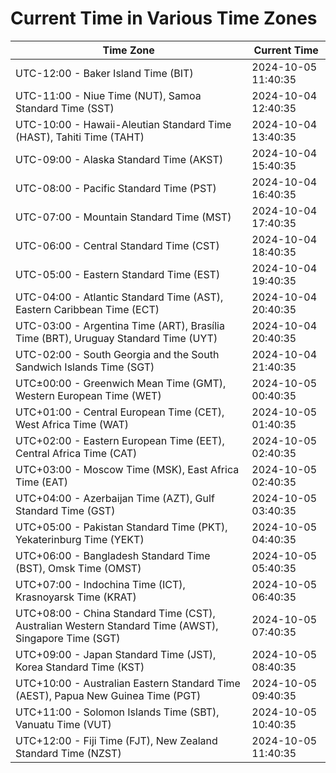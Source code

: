 # Current Time in Various Time Zones

| Time Zone | Current Time |
|-----------|--------------|
| UTC-12:00 - Baker Island Time (BIT) | 2024-10-05 11:40:35 |
| UTC-11:00 - Niue Time (NUT), Samoa Standard Time (SST) | 2024-10-04 12:40:35 |
| UTC-10:00 - Hawaii-Aleutian Standard Time (HAST), Tahiti Time (TAHT) | 2024-10-04 13:40:35 |
| UTC-09:00 - Alaska Standard Time (AKST) | 2024-10-04 15:40:35 |
| UTC-08:00 - Pacific Standard Time (PST) | 2024-10-04 16:40:35 |
| UTC-07:00 - Mountain Standard Time (MST) | 2024-10-04 17:40:35 |
| UTC-06:00 - Central Standard Time (CST) | 2024-10-04 18:40:35 |
| UTC-05:00 - Eastern Standard Time (EST) | 2024-10-04 19:40:35 |
| UTC-04:00 - Atlantic Standard Time (AST), Eastern Caribbean Time (ECT) | 2024-10-04 20:40:35 |
| UTC-03:00 - Argentina Time (ART), Brasília Time (BRT), Uruguay Standard Time (UYT) | 2024-10-04 20:40:35 |
| UTC-02:00 - South Georgia and the South Sandwich Islands Time (SGT) | 2024-10-04 21:40:35 |
| UTC±00:00 - Greenwich Mean Time (GMT), Western European Time (WET) | 2024-10-05 00:40:35 |
| UTC+01:00 - Central European Time (CET), West Africa Time (WAT) | 2024-10-05 01:40:35 |
| UTC+02:00 - Eastern European Time (EET), Central Africa Time (CAT) | 2024-10-05 02:40:35 |
| UTC+03:00 - Moscow Time (MSK), East Africa Time (EAT) | 2024-10-05 02:40:35 |
| UTC+04:00 - Azerbaijan Time (AZT), Gulf Standard Time (GST) | 2024-10-05 03:40:35 |
| UTC+05:00 - Pakistan Standard Time (PKT), Yekaterinburg Time (YEKT) | 2024-10-05 04:40:35 |
| UTC+06:00 - Bangladesh Standard Time (BST), Omsk Time (OMST) | 2024-10-05 05:40:35 |
| UTC+07:00 - Indochina Time (ICT), Krasnoyarsk Time (KRAT) | 2024-10-05 06:40:35 |
| UTC+08:00 - China Standard Time (CST), Australian Western Standard Time (AWST), Singapore Time (SGT) | 2024-10-05 07:40:35 |
| UTC+09:00 - Japan Standard Time (JST), Korea Standard Time (KST) | 2024-10-05 08:40:35 |
| UTC+10:00 - Australian Eastern Standard Time (AEST), Papua New Guinea Time (PGT) | 2024-10-05 09:40:35 |
| UTC+11:00 - Solomon Islands Time (SBT), Vanuatu Time (VUT) | 2024-10-05 10:40:35 |
| UTC+12:00 - Fiji Time (FJT), New Zealand Standard Time (NZST) | 2024-10-05 11:40:35 |
